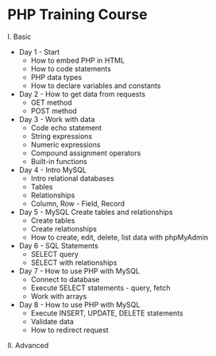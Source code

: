 # PHP Training Course

I. Basic
- Day 1 - Start
  - How to embed PHP in HTML
  - How to code statements
  - PHP data types
  - How to declare variables and constants
- Day 2 - How to get data from requests
  - GET method
  - POST method
- Day 3 - Work with data
  - Code echo statement
  - String expressions
  - Numeric expressions
  - Compound assignment operators
  - Built-in functions
- Day 4 - Intro MySQL
  - Intro relational databases
  - Tables
  - Relationships
  - Column, Row - Field, Record
- Day 5 - MySQL Create tables and relationships
  - Create tables
  - Create relationships
  - How to create, edit, delete, list data with phpMyAdmin
- Day 6 - SQL Statements
  - SELECT query
  - SELECT with relationships
- Day 7 - How to use PHP with MySQL
  - Connect to database
  - Execute SELECT statements - query, fetch
  - Work with arrays
- Day 8 - How to use PHP with MySQL
  - Execute INSERT, UPDATE, DELETE statements
  - Validate data
  - How to redirect request

II. Advanced
